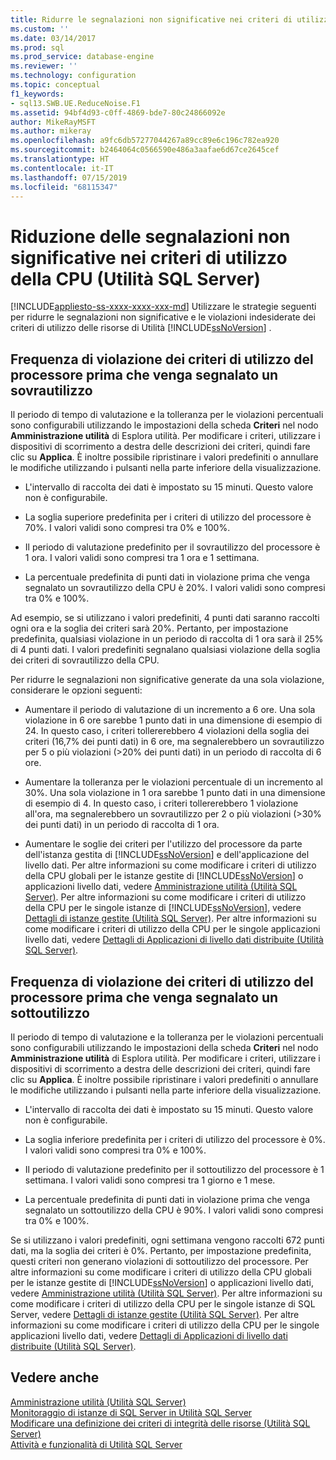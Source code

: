 ```yaml
---
title: Ridurre le segnalazioni non significative nei criteri di utilizzo della CPU (utilità SQL Server) | Microsoft Docs
ms.custom: ''
ms.date: 03/14/2017
ms.prod: sql
ms.prod_service: database-engine
ms.reviewer: ''
ms.technology: configuration
ms.topic: conceptual
f1_keywords:
- sql13.SWB.UE.ReduceNoise.F1
ms.assetid: 94bf4d93-c0ff-4869-bde7-80c24866092e
author: MikeRayMSFT
ms.author: mikeray
ms.openlocfilehash: a9fc6db57277044267a89cc89e6c196c782ea920
ms.sourcegitcommit: b2464064c0566590e486a3aafae6d67ce2645cef
ms.translationtype: HT
ms.contentlocale: it-IT
ms.lasthandoff: 07/15/2019
ms.locfileid: "68115347"
---
```

# <a name="reduce-noise-in-cpu-utilization-policies-sql-server-utility"></a>Riduzione delle segnalazioni non significative nei criteri di utilizzo della CPU (Utilità SQL Server)
[!INCLUDE[appliesto-ss-xxxx-xxxx-xxx-md](../../includes/appliesto-ss-xxxx-xxxx-xxx-md.md)]
  Utilizzare le strategie seguenti per ridurre le segnalazioni non significative e le violazioni indesiderate dei criteri di utilizzo delle risorse di Utilità [!INCLUDE[ssNoVersion](../../includes/ssnoversion-md.md)] .  
  
## <a name="how-frequently-should-processor-utilization-be-in-violation-before-it-is-reported-as-overutilized"></a>Frequenza di violazione dei criteri di utilizzo del processore prima che venga segnalato un sovrautilizzo  
 Il periodo di tempo di valutazione e la tolleranza per le violazioni percentuali sono configurabili utilizzando le impostazioni della scheda **Criteri** nel nodo **Amministrazione utilità** di Esplora utilità. Per modificare i criteri, utilizzare i dispositivi di scorrimento a destra delle descrizioni dei criteri, quindi fare clic su **Applica**. È inoltre possibile ripristinare i valori predefiniti o annullare le modifiche utilizzando i pulsanti nella parte inferiore della visualizzazione.  
  
-   L'intervallo di raccolta dei dati è impostato su 15 minuti. Questo valore non è configurabile.  
  
-   La soglia superiore predefinita per i criteri di utilizzo del processore è 70%. I valori validi sono compresi tra 0% e 100%.  
  
-   Il periodo di valutazione predefinito per il sovrautilizzo del processore è 1 ora. I valori validi sono compresi tra 1 ora e 1 settimana.  
  
-   La percentuale predefinita di punti dati in violazione prima che venga segnalato un sovrautilizzo della CPU è 20%. I valori validi sono compresi tra 0% e 100%.  
  
 Ad esempio, se si utilizzano i valori predefiniti, 4 punti dati saranno raccolti ogni ora e la soglia dei criteri sarà 20%. Pertanto, per impostazione predefinita, qualsiasi violazione in un periodo di raccolta di 1 ora sarà il 25% di 4 punti dati. I valori predefiniti segnalano qualsiasi violazione della soglia dei criteri di sovrautilizzo della CPU.  
  
 Per ridurre le segnalazioni non significative generate da una sola violazione, considerare le opzioni seguenti:  
  
-   Aumentare il periodo di valutazione di un incremento a 6 ore. Una sola violazione in 6 ore sarebbe 1 punto dati in una dimensione di esempio di 24. In questo caso, i criteri tollererebbero 4 violazioni della soglia dei criteri (16,7% dei punti dati) in 6 ore, ma segnalerebbero un sovrautilizzo per 5 o più violazioni (>20% dei punti dati) in un periodo di raccolta di 6 ore.  
  
-   Aumentare la tolleranza per le violazioni percentuale di un incremento al 30%. Una sola violazione in 1 ora sarebbe 1 punto dati in una dimensione di esempio di 4. In questo caso, i criteri tollererebbero 1 violazione all'ora, ma segnalerebbero un sovrautilizzo per 2 o più violazioni (>30% dei punti dati) in un periodo di raccolta di 1 ora.  
  
-   Aumentare le soglie dei criteri per l'utilizzo del processore da parte dell'istanza gestita di [!INCLUDE[ssNoVersion](../../includes/ssnoversion-md.md)] e dell'applicazione del livello dati. Per altre informazioni su come modificare i criteri di utilizzo della CPU globali per le istanze gestite di [!INCLUDE[ssNoVersion](../../includes/ssnoversion-md.md)] o applicazioni livello dati, vedere [Amministrazione utilità &#40;Utilità SQL Server&#41;](https://msdn.microsoft.com/library/3e5a00c3-8905-40f0-9ddc-d924df9c2f0d). Per altre informazioni su come modificare i criteri di utilizzo della CPU per le singole istanze di [!INCLUDE[ssNoVersion](../../includes/ssnoversion-md.md)], vedere [Dettagli di istanze gestite &#40;Utilità SQL Server&#41;](https://msdn.microsoft.com/library/6e51b7bb-a733-4852-8c33-7f4dbdf931c2). Per altre informazioni su come modificare i criteri di utilizzo della CPU per le singole applicazioni livello dati, vedere [Dettagli di Applicazioni di livello dati distribuite &#40;Utilità SQL Server&#41;](https://msdn.microsoft.com/library/79c41dd9-abcb-434e-9326-00a341d5c867).  
  
## <a name="how-frequently-should-processor-utilization-be-in-violation-before-it-is-reported-as-underutilized"></a>Frequenza di violazione dei criteri di utilizzo del processore prima che venga segnalato un sottoutilizzo  
 Il periodo di tempo di valutazione e la tolleranza per le violazioni percentuali sono configurabili utilizzando le impostazioni della scheda **Criteri** nel nodo **Amministrazione utilità** di Esplora utilità. Per modificare i criteri, utilizzare i dispositivi di scorrimento a destra delle descrizioni dei criteri, quindi fare clic su **Applica**. È inoltre possibile ripristinare i valori predefiniti o annullare le modifiche utilizzando i pulsanti nella parte inferiore della visualizzazione.  
  
-   L'intervallo di raccolta dei dati è impostato su 15 minuti. Questo valore non è configurabile.  
  
-   La soglia inferiore predefinita per i criteri di utilizzo del processore è 0%. I valori validi sono compresi tra 0% e 100%.  
  
-   Il periodo di valutazione predefinito per il sottoutilizzo del processore è 1 settimana. I valori validi sono compresi tra 1 giorno e 1 mese.  
  
-   La percentuale predefinita di punti dati in violazione prima che venga segnalato un sottoutilizzo della CPU è 90%. I valori validi sono compresi tra 0% e 100%.  
  
 Se si utilizzano i valori predefiniti, ogni settimana vengono raccolti 672 punti dati, ma la soglia dei criteri è 0%. Pertanto, per impostazione predefinita, questi criteri non generano violazioni di sottoutilizzo del processore. Per altre informazioni su come modificare i criteri di utilizzo della CPU globali per le istanze gestite di [!INCLUDE[ssNoVersion](../../includes/ssnoversion-md.md)] o applicazioni livello dati, vedere [Amministrazione utilità &#40;Utilità SQL Server&#41;](https://msdn.microsoft.com/library/3e5a00c3-8905-40f0-9ddc-d924df9c2f0d). Per altre informazioni su come modificare i criteri di utilizzo della CPU per le singole istanze di SQL Server, vedere [Dettagli di istanze gestite &#40;Utilità SQL Server&#41;](https://msdn.microsoft.com/library/6e51b7bb-a733-4852-8c33-7f4dbdf931c2). Per altre informazioni su come modificare i criteri di utilizzo della CPU per le singole applicazioni livello dati, vedere [Dettagli di Applicazioni di livello dati distribuite &#40;Utilità SQL Server&#41;](https://msdn.microsoft.com/library/79c41dd9-abcb-434e-9326-00a341d5c867).  
  
## <a name="see-also"></a>Vedere anche  
 [Amministrazione utilità &#40;Utilità SQL Server&#41;](https://msdn.microsoft.com/library/3e5a00c3-8905-40f0-9ddc-d924df9c2f0d)   
 [Monitoraggio di istanze di SQL Server in Utilità SQL Server](../../relational-databases/manage/monitor-instances-of-sql-server-in-the-sql-server-utility.md)   
 [Modificare una definizione dei criteri di integrità delle risorse &#40;Utilità SQL Server&#41;](../../relational-databases/manage/modify-a-resource-health-policy-definition-sql-server-utility.md)   
 [Attività e funzionalità di Utilità SQL Server](../../relational-databases/manage/sql-server-utility-features-and-tasks.md)  
  
  
